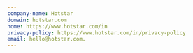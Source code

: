 ```yaml
---
company-name: Hotstar
domain: hotstar.com
home: https://www.hotstar.com/in
privacy-policy: https://www.hotstar.com/in/privacy-policy
email: hello@hotstar.com.
---
```




